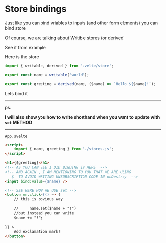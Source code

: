 # Store bindings

Just like you can bind vriables to inputs (and other form elements) you can bind store

Of course, we are talking about Writible stores (or derived)

See it from example

Here is the store

```js
import { writable, derived } from 'svelte/store';

export const name = writable('world');

export const greeting = derived(name, ($name) => `Hello ${$name}!`);
```

Lets bind it

***

ps.

**I will also show you how to write shorthand when you want to update with `set` METHOD**

***

`App.svelte`

```html
<script>
	import { name, greeting } from './stores.js';
</script>

<h1>{$greeting}</h1>
<!-- AS YOU CAN SEE I DID BINDING IN HERE  -->
<!-- AND AGAIN , I AM MENTIONING TO YOU THAT WE ARE USING
   $  TO AVOID WRITING UNSUBSCRIPTION CODE IN onDestroy  -->
<input bind:value={$name} />

<!-- SEE HERE HOW WE USE set -->
<button on:click={() => {
	// this is obvious way
	
	//     name.set($name + "!")
	//but instead you can write
	$name += "!";
	
}} >
	Add exclamation mark!
</button>
```
